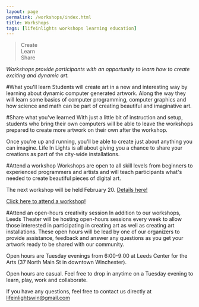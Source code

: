 ```yaml
---
layout: page
permalink: /workshops/index.html
title: Workshops
tags: [lifeinlights workshops learning education]
---
```

>Create<br>
>Learn<br>
>Share

*Workshops provide participants with an opportunity to learn how to create exciting and dynamic art.*

#What you'll learn
Students will create art in a new and interesting way by learning about dynamic computer generated artwork. Along the way they will learn some basics of computer programming, computer graphics and how science and math can be part of creating beautiful and imaginative art.

#Share what you've learned
With just a little bit of instruction and setup, students who bring their own computers will be able to leave the workshops prepared to create more artwork on their own after the workshop.

Once you're up and running, you'll be able to create just about anything you can imagine. Life In Lights is all about giving you a chance to share your creations as part of the city-wide installations.

#Attend a workshop
Workshops are open to all skill levels from beginners to experienced programmers and artists and will teach participants what's needed to create beautiful pieces of digital art.

The next workshop will be held February 20. [Details here!](/create-by-the-numbers)

[Click here to attend a workshop!](http://goo.gl/forms/UYuo9HsJ8U)

#Attend an open-hours creativity session
In addition to our workshops, Leeds Theater will be hosting open-hours sessions every week to allow those interested in participating in creating art as well as creating art installations. These open hours will be lead by one of our organizers to provide assistance, feedback and answer any questions as you get your artwork ready to be shared with our community.

Open hours are Tuesday evenings from 6:00-9:00 at Leeds Center for the Arts (37 North Main St in downtown Winchester).

Open hours are casual. Feel free to drop in anytime on a Tuesday evening to learn, play, work and collaborate.

If you have any questions, feel free to contact us directly at [lifeinlightswin@gmail.com](mailto:lifeinlightswin@gmail.com)
